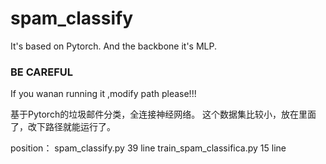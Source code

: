 # spam_classify
It's based on Pytorch. And the backbone  it's MLP. 
### BE CAREFUL
If you wanan running it ,modify path please!!!

基于Pytorch的垃圾邮件分类，全连接神经网络。
这个数据集比较小，放在里面了，改下路径就能运行了。

position： 
spam_classify.py 39 line 
train_spam_classifica.py 15 line
